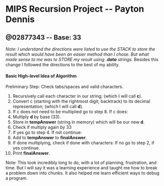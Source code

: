 # MIPS Recursion Project -- Payton Dennis

## @02877343 -- Base: 33

*Note: I understand the directions were listed to use the STACK to store the result which would have been an easier method than I chose. But what made sense to me was to STORE my result using **.data** strings.*
Besides this change I followed the directions to the best of my ability.

#### Basic High-level Idea of Algorithm

Preliminary Step: Check tabs/spaces and valid characters. 

1. Recursively call each character in our string; (which I will call **c**).
2. Convert c (starting with the rightmost digit; backtrack) to its decimal representation; (which I will call **d**).
3. If c does not need to be multiplied go to step 8. If c does:
4. Multiply **d** by base (33).
5. Store in **tempAnswer** (string in memory) which will be our new **d**.
6. Check if multiply again by 33
7. If yes go to step 4. If not continue:
8. Add to **tempAnswer** to **finalAnswer**.
9. If done multiplying, check if done with characters: If no go to step 2, if yes continue.
10. Print **finalAnswer**.

Note:  This took incredibly long to do, with a lot of planning, frustration, and time. But I will say it was a learning experience and taught me how to break a problem down into chunks. It also helped me learn efficient ways to debug a program.
